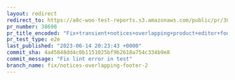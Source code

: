 ```yaml
---
layout: redirect
redirect_to: https://a8c-woo-test-reports.s3.amazonaws.com/public/pr/38698/e2e/index.html
pr_number: 38698
pr_title_encoded: "Fix+transient+notices+overlapping+product+editor+footer+%28take+2%29"
pr_test_type: e2e
last_published: "2023-06-14 20:23:43 +0000"
commit_sha: 4a45848dd4c0b1151025bf9b2618a754c334b9e8
commit_message: "Fix lint error in test"
branch_name: fix/notices-overlapping-footer-2
---
```


